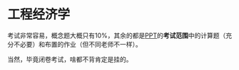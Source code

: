 # 工程经济学

考试非常容易，概念题大概只有10%，其余的都是[PPT](./工程经济学-2018-12-26复习范围-技术经济学-习题课件.pptx)的**考试范围**中的计算题（充分不必要）和布置的作业（但不同老师不一样）。

当然，毕竟闭卷考试，啥都不背肯定是挂的。
